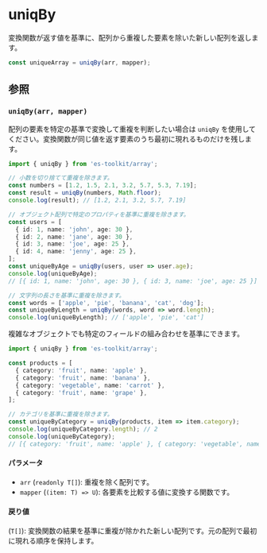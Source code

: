 # uniqBy

変換関数が返す値を基準に、配列から重複した要素を除いた新しい配列を返します。

```typescript
const uniqueArray = uniqBy(arr, mapper);
```

## 参照

### `uniqBy(arr, mapper)`

配列の要素を特定の基準で変換して重複を判断したい場合は `uniqBy` を使用してください。変換関数が同じ値を返す要素のうち最初に現れるものだけを残します。

```typescript
import { uniqBy } from 'es-toolkit/array';

// 小数を切り捨てて重複を除きます。
const numbers = [1.2, 1.5, 2.1, 3.2, 5.7, 5.3, 7.19];
const result = uniqBy(numbers, Math.floor);
console.log(result); // [1.2, 2.1, 3.2, 5.7, 7.19]

// オブジェクト配列で特定のプロパティを基準に重複を除きます。
const users = [
  { id: 1, name: 'john', age: 30 },
  { id: 2, name: 'jane', age: 30 },
  { id: 3, name: 'joe', age: 25 },
  { id: 4, name: 'jenny', age: 25 },
];
const uniqueByAge = uniqBy(users, user => user.age);
console.log(uniqueByAge);
// [{ id: 1, name: 'john', age: 30 }, { id: 3, name: 'joe', age: 25 }]

// 文字列の長さを基準に重複を除きます。
const words = ['apple', 'pie', 'banana', 'cat', 'dog'];
const uniqueByLength = uniqBy(words, word => word.length);
console.log(uniqueByLength); // ['apple', 'pie', 'cat']
```

複雑なオブジェクトでも特定のフィールドの組み合わせを基準にできます。

```typescript
import { uniqBy } from 'es-toolkit/array';

const products = [
  { category: 'fruit', name: 'apple' },
  { category: 'fruit', name: 'banana' },
  { category: 'vegetable', name: 'carrot' },
  { category: 'fruit', name: 'grape' },
];

// カテゴリを基準に重複を除きます。
const uniqueByCategory = uniqBy(products, item => item.category);
console.log(uniqueByCategory.length); // 2
console.log(uniqueByCategory);
// [{ category: 'fruit', name: 'apple' }, { category: 'vegetable', name: 'carrot' }]
```

#### パラメータ

- `arr` (`readonly T[]`): 重複を除く配列です。
- `mapper` (`(item: T) => U`): 各要素を比較する値に変換する関数です。

#### 戻り値

(`T[]`): 変換関数の結果を基準に重複が除かれた新しい配列です。元の配列で最初に現れる順序を保持します。
